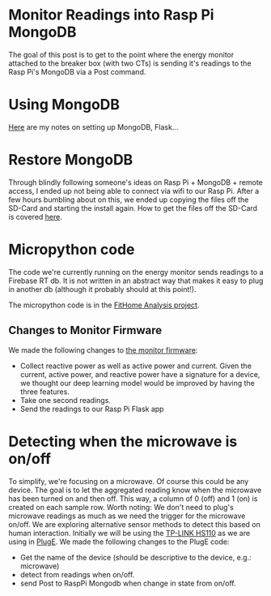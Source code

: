 # Monitor Readings into Rasp Pi MongoDB
The goal of this post is to get to the point where the energy monitor attached to the breaker box (with two CTs) is sending it's readings to the Rasp Pi's MongoDB via a Post command.
# Using MongoDB
[Here](Posts/ExploringEnergyDisaggregation/UsingMongoDB.md) are my notes on setting up MongoDB, Flask...
# Restore MongoDB
Through blindly following someone's ideas on Rasp Pi + MongoDB + remote access, I ended up not being able to connect via wifi to our Rasp Pi.  After a few hours bumbling about on this, we ended up copying the files off the SD-Card and starting the install again.  How to get the files off the SD-Card is covered [here](../../RaspPi.md).
# Micropython code
The code we're currently running on the energy monitor sends readings to a Firebase RT db.  It is not written in an abstract way that makes it easy to plug in another db (although it probably should at this point!).

The micropython code is in the [FitHome Analysis project](https://github.com/BitKnitting/FitHome_Analysis).
## Changes to Monitor Firmware
We made the following changes to [the monitor firmware](https://github.com/BitKnitting/energy_monitor_firmware):  
- Collect reactive power as well as active power and current.  Given the current, active power, and reactive power have a signature for a device, we thought our deep learning model would be improved by having the three features.
- Take one second readings.
- Send the readings to our Rasp Pi Flask app
# Detecting when the microwave is on/off
To simplify, we're focusing on a microwave.  Of course this could be any device.  The goal is to let the aggregated reading know when the microwave has been turned on and then off.  This way, a column of 0 (off) and 1 (on) is created on each sample row.  Worth noting: We don't need to plug's microwave readings as much as we need the trigger for the microwave on/off.  We are exploring alternative sensor methods to detect this based on human interaction.  Initially we will be using the [TP-LINK HS110](https://amzn.to/2WBHPUc) as we are using in [PlugE](../../PlugE.md).
We made the following changes to the PlugE code:
- Get the name of the device (should be descriptive to the device, e.g.: microwave)
- detect from readings when on/off.
- send Post to RaspPi Mongodb when change in state from on/off.